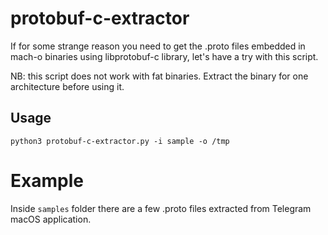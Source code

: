 # protobuf-c-extractor
If for some strange reason you need to get the .proto files embedded in mach-o binaries using libprotobuf-c library, let's have a try with this script.

NB: this script does not work with fat binaries. Extract the binary for one architecture before using it.

## Usage
```
python3 protobuf-c-extractor.py -i sample -o /tmp
```

# Example
Inside `samples` folder there are a few .proto files extracted from Telegram macOS application.
